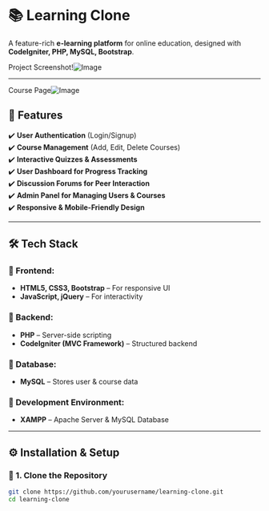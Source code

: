 # 📚 Learning Clone  

A feature-rich **e-learning platform** for online education, designed with **CodeIgniter, PHP, MySQL, Bootstrap**.  

Project Screenshot!![Image](https://github.com/user-attachments/assets/966351fa-51d1-45c5-bf09-63833540f9ea)

---
Course Page![Image](https://github.com/user-attachments/assets/9c9ba461-b3e1-41c5-8ba4-35e935a97f19)

## 🚀 Features  
✔️ **User Authentication** (Login/Signup)  
✔️ **Course Management** (Add, Edit, Delete Courses)  
✔️ **Interactive Quizzes & Assessments**  
✔️ **User Dashboard for Progress Tracking**  
✔️ **Discussion Forums for Peer Interaction**  
✔️ **Admin Panel for Managing Users & Courses**  
✔️ **Responsive & Mobile-Friendly Design**  

---

## 🛠 Tech Stack  

### 🔹 Frontend:  
- **HTML5, CSS3, Bootstrap** – For responsive UI  
- **JavaScript, jQuery** – For interactivity  

### 🔹 Backend:  
- **PHP** – Server-side scripting  
- **CodeIgniter (MVC Framework)** – Structured backend  

### 🔹 Database:  
- **MySQL** – Stores user & course data  

### 🔹 Development Environment:  
- **XAMPP** – Apache Server & MySQL Database  

---

## ⚙️ Installation & Setup  

### 📌 1. Clone the Repository  
```bash
git clone https://github.com/yourusername/learning-clone.git
cd learning-clone
